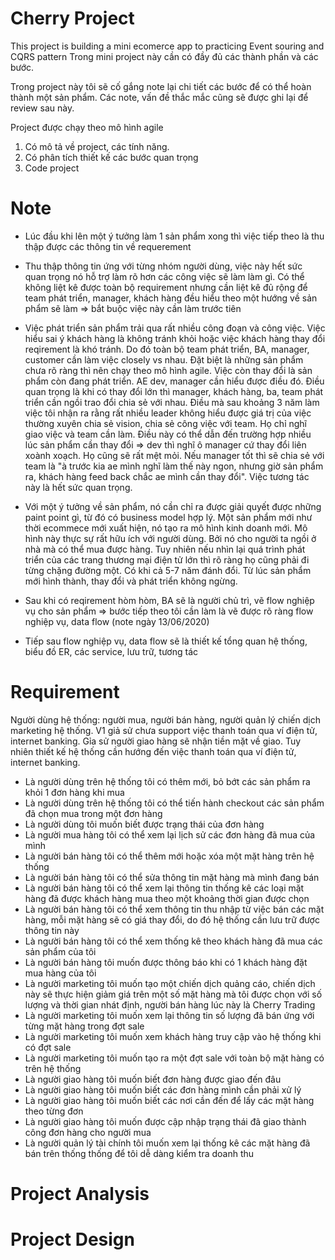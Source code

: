 # Cherry Project
This project is building a mini ecomerce app to practicing Event souring and CQRS pattern
Trong mini project này cần có đầy đủ các thành phần và các bước.

Trong project này tôi sẽ cố gắng note lại chi tiết các bước để có thể hoàn thành một sản phẩm. Các note, vấn đề thắc mắc cũng sẽ được ghi lại để review sau này.

Project được chạy theo mô hình agile

1. Có mô tả về project, các tính năng.
2. Có phân tích thiết kế các bước quan trọng
3. Code project

# Note
- Lúc đầu khi lên một ý tưởng làm 1 sản phẩm xong thì việc tiếp theo là thu thập được các thông tin về requerement

- Thu thập thông tin ứng với từng nhóm người dùng, việc này hết sức quan trọng nó hỗ trợ làm rõ hơn các công việc sẽ làm làm gì. Có thể không liệt kê được toàn bộ requirement nhưng cần liệt kê đủ rộng để team phát triển, manager, khách hàng đều hiểu theo một hướng về sản phẩm sẽ làm => bắt buộc việc này cần làm trước tiên

- Việc phát triển sản phẩm trải qua rất nhiều công đoạn và công việc. Việc hiểu sai ý khách hàng là không tránh khỏi hoặc việc khách hàng thay đổi reqirement là khó tránh. Do đó toàn bộ team phát triển, BA, manager, customer cần làm việc closely vs nhau. Đặt biệt là những sản phẩm chưa rõ ràng thì nên chạy theo mô hình agile. Việc còn thay đổi là sản phẩm còn đang phát triển. AE dev, manager cần hiểu được điều đó. Điều quan trọng là khi có thay đổi lớn thì manager, khách hàng, ba, team phát triển cần ngồi trao đổi chia sẻ với nhau. Điều mà sau khoảng 3 năm làm việc tôi nhận ra rằng rất nhiều leader không hiểu được giá trị của việc thường xuyên chia sẻ vision, chia sẻ công việc với team. Họ chỉ nghĩ giao việc và team cần làm. Điều này có thể dẫn đến trường hợp nhiều lúc sản phẩm cần thay đổi => dev thì nghĩ ô manager cứ thay đổi liên xoành xoạch. Họ cũng sẽ rất mệt mỏi. Nếu manager tốt thì sẽ chia sẻ với team là "à trước kia ae mình nghĩ làm thế này ngon, nhưng giờ sản phẩm ra, khách hàng feed back chắc ae mình cần thay đổi". Việc tương tác này là hết sức quan trọng.

- Với một ý tưởng về sản phẩm, nó cần chỉ ra được giải quyết được những paint point gì, từ đó có business model hợp lý. Một sản phẩm mới như thời ecommece mới xuất hiện, nó tạo ra mô hình kinh doanh mới. Mô hình này thực sự rất hữu ích với người dùng. Bởi nó cho người ta ngồi ở nhà mà có thể mua được hàng. Tuy nhiên nếu nhìn lại quá trình phát triển của các trang thương mại điện tử lớn thì rõ ràng họ cũng phải đi từng chặng đường một. Có khi cả 5-7 năm đánh đổi. Từ lúc sản phẩm mới hình thành, thay đổi và phát triển không ngừng.

- Sau khi có reqirement hòm hòm, BA sẽ là người chủ trì, vẽ flow nghiệp vụ cho sản phẩm => bước tiếp theo tôi cần làm là vẽ được rõ ràng flow nghiệp vụ, data flow (note ngày 13/06/2020)

- Tiếp sau flow nghiệp vụ, data flow sẽ là thiết kế tổng quan hệ thống, biểu đồ ER, các service, lưu trữ, tương tác
# Requirement
Người dùng hệ thống: người mua, người bán hàng, người quản lý chiến dịch marketing hệ thống.
V1 giả sử chưa support việc thanh toán qua ví điện tử, internet banking. Gỉa sử người giao hàng sẽ nhận tiền mặt về giao. Tuy nhiên thiết kế hệ thống cần hướng đến việc thanh toán qua ví điện tử, internet banking.

- Là người dùng trên hệ thống tôi có thêm mới, bỏ bớt các sản phẩm ra khỏi 1 đơn hàng khi mua
- Là người dùng trên hệ thống tôi có thể tiến hành checkout các sản phẩm đã chọn mua trong một đơn hàng
- Là người dùng tôi muốn biết được trạng thái của đơn hàng
- Là người mua hàng tôi có thể xem lại lịch sử các đơn hàng đã mua của mình
- Là người bán hàng tôi có thể thêm mới hoặc xóa một mặt hàng trên hệ thống
- Là người bán hàng tôi có thể sửa thông tin mặt hàng mà mình đang bán
- Là người bán hàng tôi có thể xem lại thông tin thống kê các loại mặt hàng đã được khách hàng mua theo một khoảng thời gian được chọn
- Là người bán hàng tôi có thể xem thông tin thu nhập từ việc bán các mặt hàng, mỗi mặt hàng sẽ có giá thay đổi, do đó hệ thống cần lưu trữ được thông tin này
- Là người bán hàng tôi có thể xem thống kê theo khách hàng đã mua các sản phẩm của tôi
- Là người bán hàng tôi muốn được thông báo khi có 1 khách hàng đặt mua hàng của tôi
- Là người marketing tôi muốn tạo một chiến dịch quảng cáo, chiến dịch này sẽ thực hiện giảm giá trên một số mặt hàng mà tôi được chọn với số lượng và thời gian nhát định, người bán hàng lúc này là Cherry Trading
- Là người marketing tôi muốn xem lại thông tin số lượng đã bán ứng với từng mặt hàng trong đợt sale
- Là người marketing tôi muốn xem khách hàng truy cập vào hệ thống khi có đợt sale
- Là người marketing tôi muốn tạo ra một đợt sale với toàn bộ mặt hàng có trên hệ thống
- Là người giao hàng tôi muốn biết đơn hàng được giao đến đâu
- Là người giao hàng tôi muốn biết các đơn hàng mình cần phải xử lý
- Là người giao hàng tôi muốn biết các nơi cần đến để lấy các mặt hàng theo từng đơn
- Là người giao hàng tôi muốn được cập nhập trạng thái đã giao thành công đơn hàng cho người mua
- Là người quản lý tài chính tôi muốn xem lại thống kê các mặt hàng đã bán trên thống thống để tôi dễ dàng kiểm tra doanh thu
# Project Analysis

# Project Design
